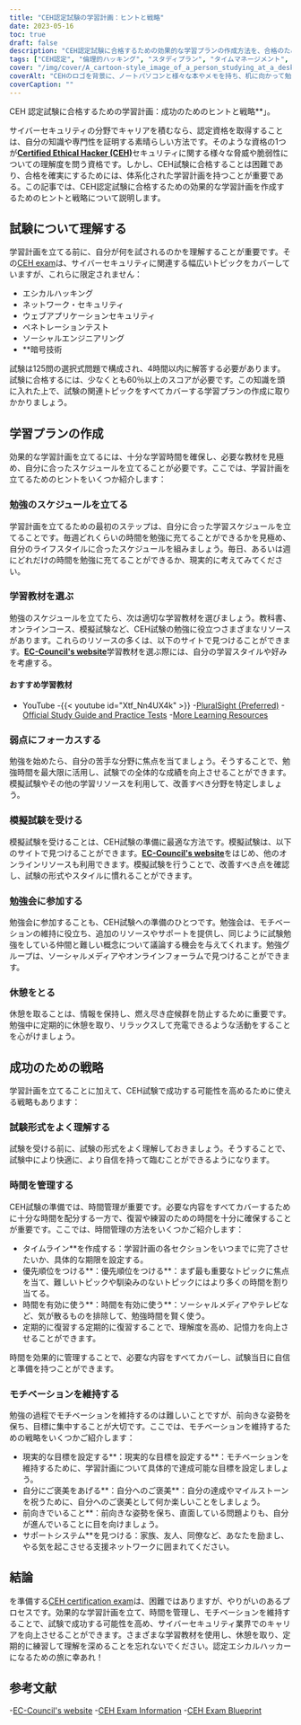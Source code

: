 ```yaml
---
title: "CEH認定試験の学習計画：ヒントと戦略"
date: 2023-05-16
toc: true
draft: false
description: "CEH認定試験に合格するための効果的な学習プランの作成方法を、合格のためのヒントや戦略とともにご紹介します。"
tags: ["CEH認定", "倫理的ハッキング", "スタディプラン", "タイムマネージメント", "試験対策", "サイバーセキュリティ", "モチベーション", "がくしゅうざい", "練習問題", "見直し", "イーシーカウンシル", "情報セキュリティ", "プロフェッショナル・ディベロップメント", "IT検定", "キャリアアップ", "ネットワークセキュリティ", "侵入テスト", "脆弱性評価", "保険情報", "セキュリティテスト"]
cover: "/img/cover/A_cartoon-style_image_of_a_person_studying_at_a_desk.png"
coverAlt: "CEHのロゴを背景に、ノートパソコンと様々な本やメモを持ち、机に向かって勉強している人を漫画風に表現した画像です。"
coverCaption: ""
---
```

CEH 認定試験に合格するための学習計画：成功のためのヒントと戦略**」。

サイバーセキュリティの分野でキャリアを積むなら、認定資格を取得することは、自分の知識や専門性を証明する素晴らしい方法です。そのような資格の1つが[**Certified Ethical Hacker (CEH)**](https://www.eccouncil.org/certified-ethical-hacker-training-and-certification/)セキュリティに関する様々な脅威や脆弱性についての理解度を問う資格です。しかし、CEH試験に合格することは困難であり、合格を確実にするためには、体系化された学習計画を持つことが重要である。この記事では、CEH認定試験に合格するための効果的な学習計画を作成するためのヒントと戦略について説明します。

## 試験について理解する

学習計画を立てる前に、自分が何を試されるのかを理解することが重要です。その[CEH exam](https://www.eccouncil.org/certified-ethical-hacker-training-and-certification/)は、サイバーセキュリティに関連する幅広いトピックをカバーしていますが、これらに限定されません：

- エシカルハッキング
- ネットワーク・セキュリティ
- ウェブアプリケーションセキュリティ
- ペネトレーションテスト
- ソーシャルエンジニアリング
- **暗号技術

試験は125問の選択式問題で構成され、4時間以内に解答する必要があります。試験に合格するには、少なくとも60％以上のスコアが必要です。この知識を頭に入れた上で、試験の関連トピックをすべてカバーする学習プランの作成に取りかかりましょう。

## 学習プランの作成

効果的な学習計画を立てるには、十分な学習時間を確保し、必要な教材を見極め、自分に合ったスケジュールを立てることが必要です。ここでは、学習計画を立てるためのヒントをいくつか紹介します：

### 勉強のスケジュールを立てる

学習計画を立てるための最初のステップは、自分に合った学習スケジュールを立てることです。毎週どれくらいの時間を勉強に充てることができるかを見極め、自分のライフスタイルに合ったスケジュールを組みましょう。毎日、あるいは週にどれだけの時間を勉強に充てることができるか、現実的に考えてみてください。

### 学習教材を選ぶ

勉強のスケジュールを立てたら、次は適切な学習教材を選びましょう。教科書、オンラインコース、模擬試験など、CEH試験の勉強に役立つさまざまなリソースがあります。これらのリソースの多くは、以下のサイトで見つけることができます。[**EC-Council's website**](https://www.eccouncil.org/certified-ethical-hacker-training-and-certification/)学習教材を選ぶ際には、自分の学習スタイルや好みを考慮する。

#### おすすめ学習教材
- YouTube
  -{{< youtube id="Xtf_Nn4UX4k" >}}
-[PluralSight (Preferred)](https://www.pluralsight.com/)
-[Official Study Guide and Practice Tests](https://amzn.to/42lr6pu)
-[More Learning Resources](https://simeononsecurity.ch/recommendations/learning_resources)

### 弱点にフォーカスする

勉強を始めたら、自分の苦手な分野に焦点を当てましょう。そうすることで、勉強時間を最大限に活用し、試験での全体的な成績を向上させることができます。模擬試験やその他の学習リソースを利用して、改善すべき分野を特定しましょう。

### 模擬試験を受ける

模擬試験を受けることは、CEH試験の準備に最適な方法です。模擬試験は、以下のサイトで見つけることができます。[**EC-Council's website**](https://www.eccouncil.org/certified-ethical-hacker-training-and-certification/)をはじめ、他のオンラインリソースも利用できます。模擬試験を行うことで、改善すべき点を確認し、試験の形式やスタイルに慣れることができます。

### 勉強会に参加する

勉強会に参加することも、CEH試験への準備のひとつです。勉強会は、モチベーションの維持に役立ち、追加のリソースやサポートを提供し、同じように試験勉強をしている仲間と難しい概念について議論する機会を与えてくれます。勉強グループは、ソーシャルメディアやオンラインフォーラムで見つけることができます。

### 休憩をとる

休憩を取ることは、情報を保持し、燃え尽き症候群を防止するために重要です。勉強中に定期的に休憩を取り、リラックスして充電できるような活動をすることを心がけましょう。

## 成功のための戦略

学習計画を立てることに加えて、CEH試験で成功する可能性を高めるために使える戦略もあります：

### 試験形式をよく理解する

試験を受ける前に、試験の形式をよく理解しておきましょう。そうすることで、試験中により快適に、より自信を持って臨むことができるようになります。

### 時間を管理する

CEH試験の準備では、時間管理が重要です。必要な内容をすべてカバーするために十分な時間を配分する一方で、復習や練習のための時間を十分に確保することが重要です。ここでは、時間管理の方法をいくつかご紹介します：

- タイムライン**を作成する：学習計画の各セクションをいつまでに完了させたいか、具体的な期限を設定する。
- 優先順位をつける**：優先順位をつける**：まず最も重要なトピックに焦点を当て、難しいトピックや馴染みのないトピックにはより多くの時間を割り当てる。
- 時間を有効に使う**：時間を有効に使う**：ソーシャルメディアやテレビなど、気が散るものを排除して、勉強時間を賢く使う。
- 定期的に復習する定期的に復習することで、理解度を高め、記憶力を向上させることができます。

時間を効果的に管理することで、必要な内容をすべてカバーし、試験当日に自信と準備を持つことができます。

### モチベーションを維持する

勉強の過程でモチベーションを維持するのは難しいことですが、前向きな姿勢を保ち、目標に集中することが大切です。ここでは、モチベーションを維持するための戦略をいくつかご紹介します：

- 現実的な目標を設定する**：現実的な目標を設定する**：モチベーションを維持するために、学習計画について具体的で達成可能な目標を設定しましょう。
- 自分にご褒美をあげる**：自分へのご褒美**：自分の達成やマイルストーンを祝うために、自分へのご褒美として何か楽しいことをしましょう。
- 前向きでいること**：前向きな姿勢を保ち、直面している問題よりも、自分が進んでいることに目を向けましょう。
- サポートシステム**を見つける：家族、友人、同僚など、あなたを励まし、やる気を起こさせる支援ネットワークに囲まれてください。

## 結論

を準備する[CEH certification exam](https://www.eccouncil.org/certified-ethical-hacker-training-and-certification/)は、困難ではありますが、やりがいのあるプロセスです。効果的な学習計画を立て、時間を管理し、モチベーションを維持することで、試験で成功する可能性を高め、サイバーセキュリティ業界でのキャリアを向上させることができます。さまざまな学習教材を使用し、休憩を取り、定期的に練習して理解を深めることを忘れないでください。認定エシカルハッカーになるための旅に幸あれ！

## 参考文献

-[EC-Council's website](https://www.eccouncil.org/)
-[CEH Exam Information](https://www.eccouncil.org/programs/certified-ethical-hacker-ceh/)
-[CEH Exam Blueprint](https://cert.eccouncil.org/images/doc/CEH-Exam-Blueprint-v3.0.pdf)
